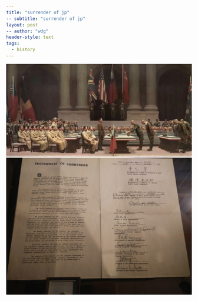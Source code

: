 ```yaml
---
title: "surrender of jp"
-- subtitle: "surrender of jp"
layout: post
-- author: "wdg"
header-style: text 
tags:
  - history
---
```


<img src="/img/post/1945.jpeg"/>
<img src="/img/post/instrument_of_surrender.jpeg"/>
